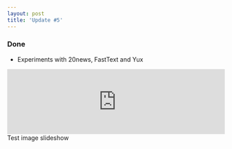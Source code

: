 ```yaml
---
layout: post
title: 'Update #5'
---
```

### Done
  * Experiments with 20news, FastText and Yux 
  
<iframe class="slideshow-iframe" src="https://MarkusThill.github.io/slides/my-pics1.html"
style="width:100%" style="height:100%" frameborder="0" scrolling="no"></iframe>
Test image slideshow


